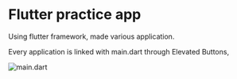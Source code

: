 # Flutter practice app

Using flutter framework, made various application.

Every application is linked with main.dart through Elevated Buttons,

![main.dart](./images/0.jpeg=148x320)


